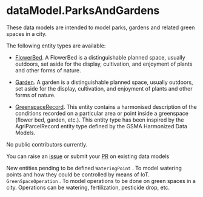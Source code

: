 # dataModel.ParksAndGardens
These data models are intended to model parks, gardens and related green spaces in a city.

The following entity types are available:
- [FlowerBed](https://github.com/smart-data-models/dataModel.ParksAndGardens/blob/master/FlowerBed/README.md). A FlowerBed is a distinguishable planned space, usually outdoors, set aside for
the display, cultivation, and enjoyment of plants and other forms of nature.


- [Garden](https://github.com/smart-data-models/dataModel.ParksAndGardens/blob/master/Garden/README.md). A garden is a distinguishable planned space, usually outdoors, set aside for
the display, cultivation, and enjoyment of plants and other forms of nature.


- [GreenspaceRecord](https://github.com/smart-data-models/dataModel.ParksAndGardens/blob/master/GreenspaceRecord/README.md). This entity contains a harmonised description of the conditions recorded on
a particular area or point inside a greenspace (flower bed, garden, etc.).
This entity type has been inspired by the AgriParcelRecord entity type
defined by the GSMA Harmonized Data Models.



No public contributors currently.

You can raise an [issue](https://github.com/smart-data-models/dataModel.ParksAndGardens/issues) or submit your [PR](https://github.com/smart-data-models/dataModel.ParksAndGardens/pulls) on existing data models

New entities pending to be defined `WateringPoint` . To model watering points and how they could be controlled by means of IoT. `GreenSpaceOperation` . To model operations to be done on green spaces in a city. Operations can be watering, fertilization, pesticide drop, etc.
